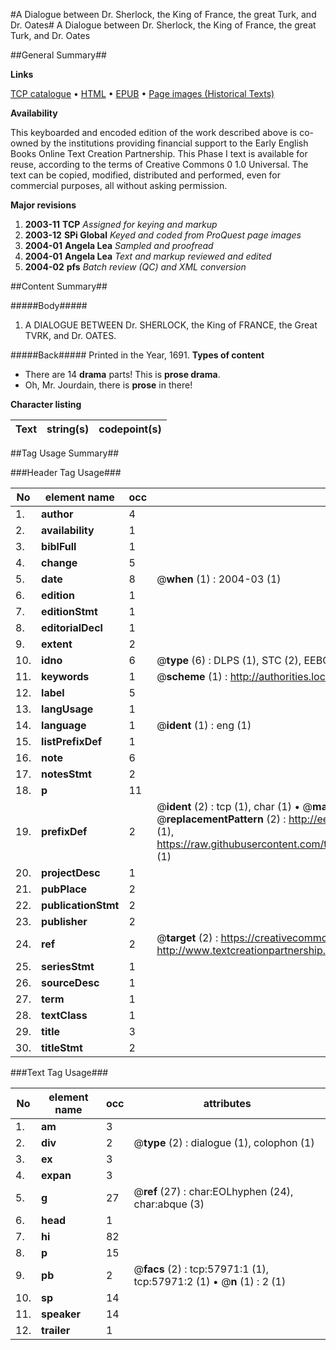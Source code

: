#A Dialogue between Dr. Sherlock, the King of France, the great Turk, and Dr. Oates#
A Dialogue between Dr. Sherlock, the King of France, the great Turk, and Dr. Oates

##General Summary##

**Links**

[TCP catalogue](http://www.ota.ox.ac.uk/tcp/)  • 
[HTML](http://tei.it.ox.ac.uk/tcp/Texts-HTML/free/A35/A35872.html)  • 
[EPUB](http://tei.it.ox.ac.uk/tcp/Texts-EPUB/free/A35/A35872.epub) • 
[Page images (Historical Texts)](https://data.historicaltexts.jisc.ac.uk/view?pubId=eebo-12264660e&pageId=eebo-12264660e-57971-1)

**Availability**

This keyboarded and encoded edition of the
	       work described above is co-owned by the institutions
	       providing financial support to the Early English Books
	       Online Text Creation Partnership. This Phase I text is
	       available for reuse, according to the terms of Creative
	       Commons 0 1.0 Universal. The text can be copied,
	       modified, distributed and performed, even for
	       commercial purposes, all without asking permission.

**Major revisions**

1. __2003-11__ __TCP__ *Assigned for keying and markup*
1. __2003-12__ __SPi Global__ *Keyed and coded from ProQuest page images*
1. __2004-01__ __Angela Lea__ *Sampled and proofread*
1. __2004-01__ __Angela Lea__ *Text and markup reviewed and edited*
1. __2004-02__ __pfs__ *Batch review (QC) and XML conversion*

##Content Summary##

#####Body#####

1. A DIALOGUE BETWEEN Dr. SHERLOCK, the King of FRANCE, the Great TVRK, and Dr. OATES.

#####Back#####
Printed in the Year, 1691.
**Types of content**

  * There are 14 **drama** parts! This is **prose drama**.
  * Oh, Mr. Jourdain, there is **prose** in there!

**Character listing**


|Text|string(s)|codepoint(s)|
|---|---|---|

##Tag Usage Summary##

###Header Tag Usage###

|No|element name|occ|attributes|
|---|---|---|---|
|1.|__author__|4||
|2.|__availability__|1||
|3.|__biblFull__|1||
|4.|__change__|5||
|5.|__date__|8| @__when__ (1) : 2004-03 (1)|
|6.|__edition__|1||
|7.|__editionStmt__|1||
|8.|__editorialDecl__|1||
|9.|__extent__|2||
|10.|__idno__|6| @__type__ (6) : DLPS (1), STC (2), EEBO-CITATION (1), OCLC (1), VID (1)|
|11.|__keywords__|1| @__scheme__ (1) : http://authorities.loc.gov/ (1)|
|12.|__label__|5||
|13.|__langUsage__|1||
|14.|__language__|1| @__ident__ (1) : eng (1)|
|15.|__listPrefixDef__|1||
|16.|__note__|6||
|17.|__notesStmt__|2||
|18.|__p__|11||
|19.|__prefixDef__|2| @__ident__ (2) : tcp (1), char (1)  •  @__matchPattern__ (2) : ([0-9\-]+):([0-9IVX]+) (1), (.+) (1)  •  @__replacementPattern__ (2) : http://eebo.chadwyck.com/downloadtiff?vid=$1&page=$2 (1), https://raw.githubusercontent.com/textcreationpartnership/Texts/master/tcpchars.xml#$1 (1)|
|20.|__projectDesc__|1||
|21.|__pubPlace__|2||
|22.|__publicationStmt__|2||
|23.|__publisher__|2||
|24.|__ref__|2| @__target__ (2) : https://creativecommons.org/publicdomain/zero/1.0/ (1), http://www.textcreationpartnership.org/docs/. (1)|
|25.|__seriesStmt__|1||
|26.|__sourceDesc__|1||
|27.|__term__|1||
|28.|__textClass__|1||
|29.|__title__|3||
|30.|__titleStmt__|2||


###Text Tag Usage###

|No|element name|occ|attributes|
|---|---|---|---|
|1.|__am__|3||
|2.|__div__|2| @__type__ (2) : dialogue (1), colophon (1)|
|3.|__ex__|3||
|4.|__expan__|3||
|5.|__g__|27| @__ref__ (27) : char:EOLhyphen (24), char:abque (3)|
|6.|__head__|1||
|7.|__hi__|82||
|8.|__p__|15||
|9.|__pb__|2| @__facs__ (2) : tcp:57971:1 (1), tcp:57971:2 (1)  •  @__n__ (1) : 2 (1)|
|10.|__sp__|14||
|11.|__speaker__|14||
|12.|__trailer__|1||
